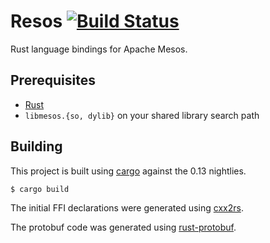 # Resos [![Build Status](https://travis-ci.org/ConnorDoyle/resos.png?branch=master)](https://travis-ci.org/ConnorDoyle/resos)

Rust language bindings for Apache Mesos.

## Prerequisites

- [Rust](http://rust-lang.org)
- `libmesos.{so, dylib}` on your shared library search path

## Building

This project is built using [cargo](http://doc.crates.io) against the 0.13 nightlies.

```
$ cargo build
```

The initial FFI declarations were generated using
[cxx2rs](https://github.com/manuels/cxx2rs).

The protobuf code was generated using
[rust-protobuf](https://github.com/stepancheg/rust-protobuf).

